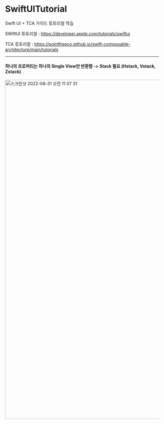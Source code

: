 # SwiftUITutorial
Swift UI + TCA 가이드 튜토리얼 학습

SWiftUI 튜토리얼 : https://developer.apple.com/tutorials/swiftui

TCA 튜토리얼 : https://pointfreeco.github.io/swift-composable-architecture/main/tutorials

-----
> 
#### 하나의 프로퍼티는 하나의 Single View만 반환함 -> Stack 필요 (Hstack, Vstack, Zstack)
<img width="1107" alt="스크린샷 2022-08-31 오전 11 07 31" src="https://user-images.githubusercontent.com/40759743/187576977-9184e7e2-fa5d-4e67-a05e-8b7f2f7ad5f7.png">
